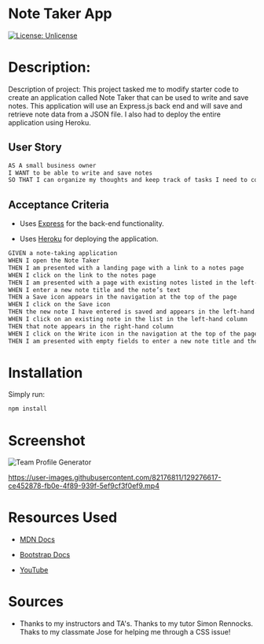 # Note Taker App

[![License: Unlicense](https://img.shields.io/badge/license-Unlicense-blue.svg)](http://unlicense.org/)

# Description:

Description of project: This project tasked me to modify starter code to create an application called Note Taker that can be used to write and save notes. This application will use an Express.js back end and will save and retrieve note data from a JSON file. I also had to deploy the entire application using Heroku.

## User Story

```md
AS A small business owner
I WANT to be able to write and save notes
SO THAT I can organize my thoughts and keep track of tasks I need to complete
```

## Acceptance Criteria

* Uses [Express](http://expressjs.com/) for the back-end functionality.

* Uses [Heroku](https://id.heroku.com/login) for deploying the application.

```md
GIVEN a note-taking application
WHEN I open the Note Taker
THEN I am presented with a landing page with a link to a notes page
WHEN I click on the link to the notes page
THEN I am presented with a page with existing notes listed in the left-hand column, plus empty fields to enter a new note title and the note’s text in the right-hand column
WHEN I enter a new note title and the note’s text
THEN a Save icon appears in the navigation at the top of the page
WHEN I click on the Save icon
THEN the new note I have entered is saved and appears in the left-hand column with the other existing notes
WHEN I click on an existing note in the list in the left-hand column
THEN that note appears in the right-hand column
WHEN I click on the Write icon in the navigation at the top of the page
THEN I am presented with empty fields to enter a new note title and the note’s text in the right-hand column

```
# Installation

Simply run:
```md 
npm install
```

# Screenshot

![Team Profile Generator](images/TeamGenerator.jpeg)


https://user-images.githubusercontent.com/82176811/129276617-ce452878-fb0e-4f89-939f-5ef9cf3f0ef9.mp4


# Resources Used

* [MDN Docs](https://developer.mozilla.org/en-US/)

* [Bootstrap Docs](https://getbootstrap.com/docs/5.0/getting-started/introduction/)

* [YouTube](https://www.youtube.com/)

# Sources

* Thanks to my instructors and TA's. Thanks to my tutor Simon Rennocks. Thaks to my classmate Jose for helping me through a CSS issue!